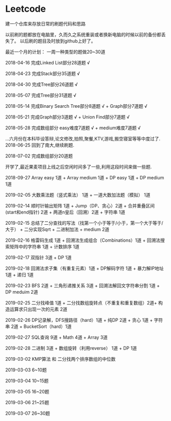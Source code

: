 # Leetcode
建一个仓库来存放日常的刷题代码和思路

以前刷的题都放在电脑里，久而久之系统重装或者换新电脑的时候以前的备份都丢失了。
以后刷的题目及时放到github上好了。

最近一个月的计划：
一周一种类型的题做20~30道

2018-04-16 完成Linked List部分28道题 √

2018-04-23 完成Stack部分35道题 √

2018-04-30 完成Tree部分26道题 √

2018-05-07 完成Tree部分31道题 √

2018-05-14 完成Binary Search Tree部分8道题 √ + Graph部分7道题 √

2018-05-21 完成Graph部分3道题 √ + Union Find部分7道题 √

2018-05-28 完成数组部分 easy难度7道题 √ + medium难度7道题 √

...六月份在本科毕设答辩,论文修改,拍照,聚餐,KTV,游戏,搬空寝室等等中度过了.
2018-06-25 回到了南大,继续刷题.

2018-07-02 完成数组部分20道题 

开学了,最近果麦项目上线之后空闲时间多了一些,利用这段时间来做一些题.

2018-09-27 Array easy 1道 + Array medium 1道 + DP easy 1道 + DP medium 1道

2019-02-05 大数乘法题（竖式乘法） 1道 + 一道大数加法题（模拟） 1道

2019-02-14 顺时针输出矩阵 1道 + Jump（DP、贪心）2道 + 合并重叠区间(start和end指针) 2道 + 两道n皇后（回溯）2道 + 字符串 1道

2019-02-15 总结了二分查找的写法（找第一个小于等于/小于，第一个大于等于/大于） + 二分实现Sqrt + 二进制加法 + medium 2道

2019-02-16 格雷码生成 1道 + 回溯法生成组合（Combinations）1道 + 回溯法搜索矩阵中的字符串 1道 + 计数排序 1道

2019-02-17 双指针 3道 + DP 1道

2019-02-18 回溯法求子集（有重复元素）1道 + DP解码字符 1道 + 暴力解IP地址 1道 + 递归 1道

2019-02-23 BFS 2道 + 三角形递推关系 3道 + 回溯法解回文字符串分割 1道 + DP meduim 2道 

2019-02-25 二分找峰值 1道 + 二分找数组旋转点（不重复和重复数组）2道+ 构造运算求只出现一次的元素 2道 

2019-02-26 DP记录解，DFS搜路径（hard）1道 + 纯DP 2道 + 贪心 1道 + 字符串 2道 + BucketSort（hard）1道

2019-02-27 SQL查询 9道 + Math 4道 + Array 3道 

2019-02-28 二进制 3道 + 数组旋转（利用reverse） 1道 + DP 1道 

2019-03-02 KMP算法 和 二分找两个排序数组的中位数

2019-03-03 6~10题

2019-03-04 10~15题

2019-03-05 16~20题

2019-03-06 21~25题

2019-03-07 26~30题